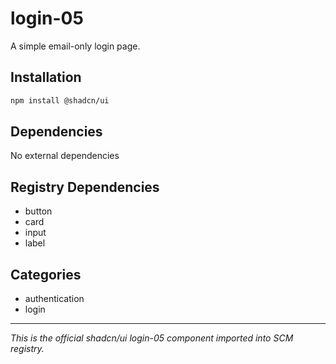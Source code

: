 # login-05

A simple email-only login page.

## Installation

```bash
npm install @shadcn/ui
```

## Dependencies

No external dependencies

## Registry Dependencies

- button
- card
- input
- label

## Categories

- authentication
- login

---

*This is the official shadcn/ui login-05 component imported into SCM registry.*
